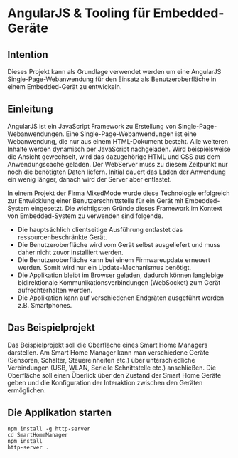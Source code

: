 # AngularJS & Tooling für Embedded-Geräte

## Intention

Dieses Projekt kann als Grundlage verwendet werden um eine AngularJS Single-Page-Webanwendung für den Einsatz als Benutzeroberfläche in einem Embedded-Gerät zu entwickeln.

## Einleitung

AngularJS ist ein JavaScript Framework zu Erstellung von Single-Page-Webanwendungen. Eine Single-Page-Webanwendungen ist eine Webanwendung, die nur aus einem HTML-Dokument besteht. Alle weiteren Inhalte werden dynamisch per JavaScript nachgeladen. Wird beispielsweise die Ansicht gewechselt, wird das dazugehörige HTML und CSS aus dem Anwendungscache geladen. Der WebServer muss zu diesem Zeitpunkt nur noch die benötigten Daten liefern. Initial dauert das Laden der Anwendung ein wenig länger, danach wird der Server aber entlastet.

In einem Projekt der Firma MixedMode wurde diese Technologie erfolgreich zur Entwicklung einer Benutzerschnittstelle für ein Gerät mit Embedded-System eingesetzt. Die wichtigsten Gründe dieses Framework im Kontext von Embedded-System zu verwenden sind folgende.

- Die hauptsächlich clientseitige Ausführung entlastet das ressourcenbeschränkte Gerät.
- Die Benutzeroberfläche wird vom Gerät selbst ausgeliefert und muss daher nicht zuvor installiert werden.
- Die Benutzeroberfläche kann bei einem Firmwareupdate erneuert werden. Somit wird nur ein Update-Mechanismus benötigt.
- Die Applikation bleibt im Browser geladen, dadurch können langlebige bidirektionale Kommunikationsverbindungen (WebSocket) zum Gerät aufrechterhalten werden.
- Die Applikation kann auf verschiedenen Endgräten ausgeführt werden z.B. Smartphones.

## Das Beispielprojekt

Das Beispielprojekt soll die Oberfläche eines Smart Home Managers darstellen. Am Smart Home Manager kann man verschiedene Geräte (Sensoren, Schalter, Steuereinheiten etc.) über unterschiedliche Verbindungen (USB, WLAN, Serielle Schnittstelle etc.) anschließen. Die Oberfläche soll einen Überlick über den Zustand der Smart Home Geräte geben und die Konfiguration der Interaktion zwischen den Geräten ermöglichen.

## Die Applikation starten

```
npm install -g http-server
cd SmartHomeManager
npm install
http-server .
```


